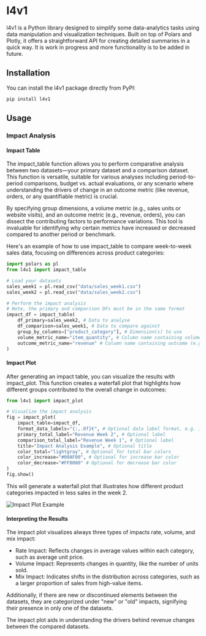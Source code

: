 # l4v1

l4v1 is a Python library designed to simplify some data-analytics tasks using data manipulation and visualization techniques. Built on top of Polars and Plotly, it offers a straightforward API for creating detailed summaries in a quick way. It is work in progress and more functionality is to be added in future.

## Installation

You can install the l4v1 package directly from PyPI:

```bash
pip install l4v1
```
## Usage

### Impact Analysis
#### Impact Table
The impact_table function allows you to perform comparative analysis between two datasets—your primary dataset and a comparison dataset. This function is versatile, suitable for various analyses including period-to-period comparisons, budget vs. actual evaluations, or any scenario where understanding the drivers of change in an outcome metric (like revenue, orders, or any quantifiable metric) is crucial.

By specifying group dimensions, a volume metric (e.g., sales units or website visits), and an outcome metric (e.g., revenue, orders), you can dissect the contributing factors to performance variations. This tool is invaluable for identifying why certain metrics have increased or decreased compared to another period or benchmark.

Here's an example of how to use impact_table to compare week-to-week sales data, focusing on differences across product categories:

```python
import polars as pl
from l4v1 import impact_table

# Load your datasets
sales_week1 = pl.read_csv("data/sales_week1.csv")
sales_week2 = pl.read_csv("data/sales_week2.csv")

# Perform the impact analysis
# Note, the primary and comparison DFs must be in the same format
impact_df = impact_table(
    df_primary=sales_week2, # Data to analyse
    df_comparison=sales_week1, # Data to compare against
    group_by_columns=["product_category"], # Dimension(s) to use
    volume_metric_name="item_quantity", # Column name containing volume (e.g. quantity)
    outcome_metric_name="revenue" # Column name containing outcome (e.g. revenue)
)

```
#### Impact Plot
After generating an impact table, you can visualize the results with impact_plot. This function creates a waterfall plot that highlights how different groups contributed to the overall change in outcomes:
```python
from l4v1 import impact_plot

# Visualize the impact analysis
fig = impact_plot(
    impact_table=impact_df,
    format_data_labels="{:,.0f}€", # Optional data label format, e.g. 1050.123 >> 1,050€
    primary_total_label="Revenue Week 2", # Optional label
    comparison_total_label="Revenue Week 1", # Optional label
    title="Impact Analysis Example", # Optional title
    color_total="lightgray", # Optional for total bar colors
    color_increase="#00AF00", # Optional for increase bar color
    color_decrease="#FF0000" # Optional for decrease bar color
)
fig.show()
```
This will generate a waterfall plot that illustrates how different product categories impacted in less sales in the week 2.

![Impact Plot Example](docs/impact_plot_example.png)

#### Interpreting the Results
The impact plot visualizes always three types of impacts rate, volume, and mix impact:

* Rate Impact: Reflects changes in average values within each category, such as average unit price.
* Volume Impact: Represents changes in quantity, like the number of units sold.
* Mix Impact: Indicates shifts in the distribution across categories, such as a larger proportion of sales from high-value items.

Additionally, if there are new or discontinued elements between the datasets, they are categorized under "new" or "old" impacts, signifying their presence in only one of the datasets.

The impact plot aids in understanding the drivers behind revenue changes between the compared datasets.
